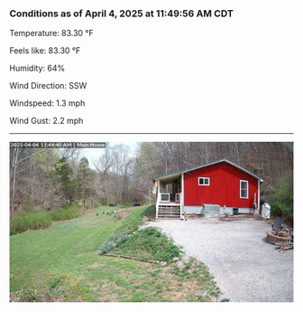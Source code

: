 ### Conditions as of April 4, 2025 at 11:49:56 AM CDT 

Temperature: 83.30 &deg;F

Feels like: 83.30 &deg;F

Humidity: 64%

Wind Direction: SSW

Windspeed: 1.3 mph

Wind Gust: 2.2 mph

---

<img src="./images/latest.jpeg"/>

